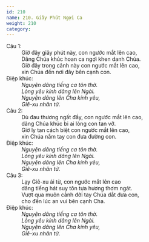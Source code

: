 ```yaml
---
id: 210
name: 210. Giây Phút Ngợi Ca
weight: 210
category: 
---
```

<dl><dt>Câu 1:</dt><dd data-verse="1">Giờ đây giây phút này, con ngước mắt lên cao, <br/>Dâng Chúa khúc hoan ca ngợi khen danh Chúa. <br/>Giờ đây trong cảnh này con ngước mắt lên cao, <br/>xin Chúa đến nơi đây bên cạnh con. </dd><dt>Điệp khúc:</dt><dd data-chorus="1"><em>Nguyện dâng tiếng ca tôn thờ. <br/>Lòng yêu kính dâng lên Ngài. <br/>Nguyện dâng lên Cha kính yêu, <br/>Giê-xu nhân từ. </em></dd><dt>Câu 2:</dt><dd data-verse="2">Dù đau thương ngất đầy, con ngước mắt lên cao, <br/>dâng Chúa khúc bi ai lòng con tan vỡ. <br/>Giờ ly tan cách biệt con ngước mắt lên cao, <br/>xin Chúa nắm tay con đưa đường con. </dd><dt>Điệp khúc:</dt><dd data-chorus="1"><em>Nguyện dâng tiếng ca tôn thờ. <br/>Lòng yêu kính dâng lên Ngài. <br/>Nguyện dâng lên Cha kính yêu, <br/>Giê-xu nhân từ. </em></dd><dt>Câu 3:</dt><dd data-verse="3">Lạy Giê-xu ái từ, con ngước mắt lên cao <br/>dâng tiếng hát suy tôn tựa hương thơm ngát. <br/>Vượt qua muôn cảnh đời tay Chúa dắt đưa con, <br/>cho đến lúc an vui bên cạnh Cha. </dd><dt>Điệp khúc:</dt><dd data-chorus="1"><em>Nguyện dâng tiếng ca tôn thờ. <br/>Lòng yêu kính dâng lên Ngài. <br/>Nguyện dâng lên Cha kính yêu, <br/>Giê-xu nhân từ. </em></dd></dl>
